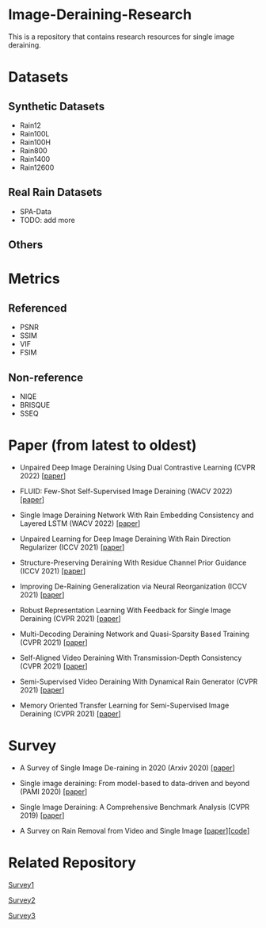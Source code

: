 # Image-Deraining-Research
This is a repository that contains research resources for single image deraining.

# Datasets
## Synthetic Datasets
* Rain12
* Rain100L
* Rain100H
* Rain800
* Rain1400
* Rain12600

## Real Rain Datasets
* SPA-Data
* TODO: add more

## Others


# Metrics
## Referenced
* PSNR
* SSIM
* VIF
* FSIM

## Non-reference
* NIQE
* BRISQUE
* SSEQ

# Paper (from latest to oldest)

* Unpaired Deep Image Deraining Using Dual Contrastive Learning (CVPR 2022) [[paper](https://arxiv.org/pdf/2109.02973.pdf)]

* FLUID: Few-Shot Self-Supervised Image Deraining (WACV 2022) [[paper](https://openaccess.thecvf.com/content/WACV2022/papers/Nandan_FLUID_Few-Shot_Self-Supervised_Image_Deraining_WACV_2022_paper.pdf)]

* Single Image Deraining Network With Rain Embedding Consistency and Layered LSTM (WACV 2022) [[paper](https://openaccess.thecvf.com/content/WACV2022/papers/Li_Single_Image_Deraining_Network_With_Rain_Embedding_Consistency_and_Layered_WACV_2022_paper.pdf)]

* Unpaired Learning for Deep Image Deraining With Rain Direction Regularizer (ICCV 2021) [[paper](https://openaccess.thecvf.com/content/ICCV2021/papers/Liu_Unpaired_Learning_for_Deep_Image_Deraining_With_Rain_Direction_Regularizer_ICCV_2021_paper.pdf)]

* Structure-Preserving Deraining With Residue Channel Prior Guidance (ICCV 2021) [[paper](https://openaccess.thecvf.com/content/ICCV2021/papers/Yi_Structure-Preserving_Deraining_With_Residue_Channel_Prior_Guidance_ICCV_2021_paper.pdf)]

* Improving De-Raining Generalization via Neural Reorganization (ICCV 2021) [[paper](https://openaccess.thecvf.com/content/ICCV2021/papers/Xiao_Improving_De-Raining_Generalization_via_Neural_Reorganization_ICCV_2021_paper.pdf)]

* Robust Representation Learning With Feedback for Single Image Deraining (CVPR 2021) [[paper](https://openaccess.thecvf.com/content/CVPR2021/papers/Chen_Robust_Representation_Learning_With_Feedback_for_Single_Image_Deraining_CVPR_2021_paper.pdf)]

* Multi-Decoding Deraining Network and Quasi-Sparsity Based Training (CVPR 2021) [[paper](https://openaccess.thecvf.com/content/CVPR2021/papers/Wang_Multi-Decoding_Deraining_Network_and_Quasi-Sparsity_Based_Training_CVPR_2021_paper.pdf)]

* Self-Aligned Video Deraining With Transmission-Depth Consistency (CVPR 2021) [[paper](https://openaccess.thecvf.com/content/CVPR2021/papers/Yan_Self-Aligned_Video_Deraining_With_Transmission-Depth_Consistency_CVPR_2021_paper.pdf)]

* Semi-Supervised Video Deraining With Dynamical Rain Generator (CVPR 2021) [[paper](https://openaccess.thecvf.com/content/CVPR2021/papers/Yue_Semi-Supervised_Video_Deraining_With_Dynamical_Rain_Generator_CVPR_2021_paper.pdf)]

* Memory Oriented Transfer Learning for Semi-Supervised Image Deraining (CVPR 2021) [[paper](https://openaccess.thecvf.com/content/CVPR2021/papers/Huang_Memory_Oriented_Transfer_Learning_for_Semi-Supervised_Image_Deraining_CVPR_2021_paper.pdf)]


# Survey
* A Survey of Single Image De-raining in 2020 (Arxiv 2020) [[paper](https://www.researchgate.net/profile/Hasal-Fernando/publication/351657582_A_Survey_of_Single_Image_De-raining_in_2020/links/612bb9082b40ec7d8bd0255d/A-Survey-of-Single-Image-De-raining-in-2020.pdf)]

* Single image deraining: From model-based to data-driven and beyond (PAMI 2020) [[paper](https://arxiv.org/pdf/1912.07150.pdf)]

* Single Image Deraining: A Comprehensive Benchmark Analysis (CVPR 2019) [[paper](https://openaccess.thecvf.com/content_CVPR_2019/papers/Li_Single_Image_Deraining_A_Comprehensive_Benchmark_Analysis_CVPR_2019_paper.pdf)]

* A Survey on Rain Removal from Video and Single Image [[paper](https://arxiv.org/pdf/1909.08326.pdf)][[code](https://github.com/hongwang01/Video-and-Single-Image-Deraining)]


# Related Repository

[Survey1](https://github.com/hongwang01/Video-and-Single-Image-Deraining)

[Survey2](https://github.com/panda-lab/Single-Image-Deraining)

[Survey3](https://github.com/nnUyi/DerainZoo)


